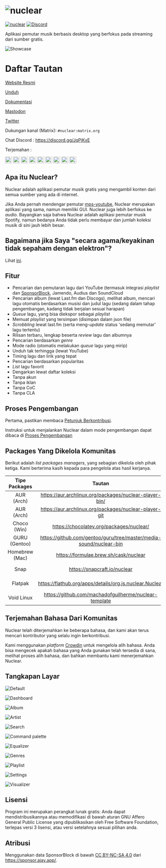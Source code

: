 # ![nuclear](https://i.imgur.com/oT1006i.png) 
[![nuclear](https://snapcraft.io//nuclear/badge.svg)](https://snapcraft.io/nuclear) [![Discord](https://img.shields.io/badge/Discord-7289DA?style=for-the-badge&logo=discord&logoColor=white)](https://discord.gg/JqPjKxE)

Aplikasi pemutar musik berbasis desktop yang berfokus pada streaming dari sumber gratis.

![Showcase](https://i.imgur.com/8qHu66J.png)

# Daftar Tautan

[Website Resmi](https://nuclearplayer.com)

[Unduh](https://github.com/nukeop/nuclear/releases)

[Dokumentasi](https://nukeop.gitbook.io/nuclear/)

[Mastodon](https://fosstodon.org/@nuclearplayer)

[Twitter](https://twitter.com/nuclear_player)

Dukungan kanal (Matrix): `#nuclear:matrix.org`

Chat Discord : https://discord.gg/JqPjKxE

Terjemahan : 

<kbd>[<img title="Deutsch" alt="Deutsch" src="https://cdn.statically.io/gh/hjnilsson/country-flags/master/svg/de.svg" width="22">](docs/README-de.md)</kbd>
<kbd>[<img title="Português" alt="Português" src="https://cdn.statically.io/gh/hjnilsson/country-flags/master/svg/br.svg" width="22">](docs/README-ptbr.md)</kbd>
<kbd>[<img title="Svenska" alt="Svenska" src="https://cdn.statically.io/gh/hjnilsson/country-flags/master/svg/se.svg" width="22">](docs/README-se.md)</kbd>
<kbd>[<img title="English" alt="English" src="https://cdn.statically.io/gh/hjnilsson/country-flags/master/svg/us.svg" width="22">](README.md)</kbd>
<kbd>[<img title="Hebrew" alt="Hebrew" src="https://cdn.statically.io/gh/hjnilsson/country-flags/master/svg/il.svg" width="22">](docs/README-he.md)</kbd>
<kbd>[<img title="Italiano" alt="Italiano" src="https://cdn.statically.io/gh/hjnilsson/country-flags/master/svg/it.svg" width="22">](docs/README-it.md)</kbd>
<kbd>[<img title="Türkçe" alt="Türkçe" src="https://cdn.statically.io/gh/hjnilsson/country-flags/master/svg/tr.svg" width="22">](docs/README-tr.md)</kbd>
<kbd>[<img title="Español" alt="Español" src="https://cdn.statically.io/gh/hjnilsson/country-flags/master/svg/es.svg" width="22">](docs/README-es.md)</kbd>
<kbd>[<img title="Français" alt="Français" src="https://cdn.statically.io/gh/hjnilsson/country-flags/master/svg/fr.svg" width="22">](docs/README-fr.md)</kbd>

## Apa itu Nuclear?
Nuclear adalah aplikasi pemutar musik gratis yang mengambil konten dari semua sumber yang ada di internet.

Jika Anda pernah mendengar pemutar [mps-youtube](https://github.com/mps-youtube/mps-youtube), Nuclear merupakan aplikasi yang sama, namun memiliki GUI.
Nuclear juga lebih berfokus ke _audio_. Bayangkan saja bahwa Nuclear adalah aplikasi pemutar musik Spotify, namun bedanya Anda tidak perlu membayar dan jumlah koleksi musik di sini jauh lebih besar.

## Bagaimana jika Saya "secara agama/keyakinan tidak sepaham dengan elektron"?
Lihat [ini](docs/electron.md).

## Fitur

- Pencarian dan pemutaran lagu dari YouTube (termasuk integrasi _playlist_ dan [SponsorBlock](https://sponsor.ajay.app/), Jamendo, Audius dan SoundCloud
- Pencarian album (lewat Last.fm dan Discogs), melihat album, mencari lagu otomatis berdasarkan musisi dan judul lagu (sedang dalam tahap pengembangan, kadang tidak berjalan sesuai harapan)
- _Queue_ lagu, yang bisa diekspor sebagai _playlist_
- Memuat _playlist_ yang tersimpan (disimpan dalam json file)
- _Scrobbling_ lewat last.fm (serta meng-_update_ status 'sedang memutar' lagu tertentu)
- Rilisan terbaru, lengkap beserta _review_ lagu dan albumnya
- Pencarian berdasarkan _genre_
- Mode radio (otomatis melakukan _queue_ lagu yang mirip)
- Unduh tak terhingga (lewat YouTube)
- Timing lagu dan lirik yang tepat
- Pencarian berdasarkan popularitas
- _List_ lagu favorit
- Dengarkan lewat daftar koleksi
- Tanpa akun
- Tanpa iklan
- Tanpa CoC
- Tanpa CLA

## Proses Pengembangan

Pertama, pastikan membaca [Petunjuk Berkontribusi](https://nukeop.gitbook.io/nuclear/contributing/contribution-guidelines).

Instruksi untuk menjalankan Nuclear dalam mode pengembangan dapat dibaca di [Proses Pengembangan](https://nukeop.gitbook.io/nuclear/developer-resources/development-process)

## Packages Yang Dikelola Komunitas

Berikut adalah _list packages managers_, yang sebagian dikelola oleh pihak ketiga. Kami berterima kasih kepada para pengelola atas hasil kerjanya.

| Tipe Packages   | Tautan                                                               | Pengelola                                   | Metode Instalasi                           |
|:--------------:|:------------------------------------------------------------------:|:--------------------------------------------:|:---------------------------------------------:|
| AUR (Arch)     | https://aur.archlinux.org/packages/nuclear-player-bin/             | [nukeop](https://github.com/nukeop)          | yay -s nuclear-player-bin                     |
| AUR (Arch)     | https://aur.archlinux.org/packages/nuclear-player-git              | [nukeop](https://github.com/nukeop)          | yay -s nuclear-player-git                     |
| Choco (Win)    | https://chocolatey.org/packages/nuclear/                           | [JourneyOver](https://github.com/JourneyOver)| choco install nuclear                         |
| GURU (Gentoo)  | https://github.com/gentoo/guru/tree/master/media-sound/nuclear-bin | Orphaned    | emerge nuclear-bin                            |
| Homebrew (Mac) | https://formulae.brew.sh/cask/nuclear                              | Homebrew                                     | brew install --cask nuclear                   |
| Snap           | https://snapcraft.io/nuclear                                       | [nukeop](https://github.com/nukeop)          | sudo snap install nuclear                     |
| Flatpak        | https://flathub.org/apps/details/org.js.nuclear.Nuclear            | [nukeop](https://github.com/nukeop)          | flatpak install flathub org.js.nuclear.Nuclear|
| Void Linux     | https://github.com/machadofguilherme/nuclear-template              | [machadofguilherme](https://github.com/machadofguilherme) | Lihat readme

## Terjemahan Bahasa Dari Komunitas
Nuclear telah diterjemahkan ke beberapa bahasa, dan kami akan terus mencari kontributor yang selalu ingin berkontribusi.

Kami menggunakan _platform_ [Crowdin](https://crowdin.com/project/nuclear) untuk mengelola alih bahasa. Anda bisa mengecek apakah bahasa yang Anda gunakan telah tersedia di sana, melihat proses alih bahasa, dan bahkan membantu kami menerjemahkan Nuclear.

## Tangkapan Layar

![Default](../screenshots/screenshot_default.jpg)

![Dashboard](../screenshots/screenshot_dashboard.jpg)

![Album](../screenshots/screenshot_album.jpg)

![Artist](../screenshots/screenshot_artist.jpg)

![Search](../screenshots/screenshot_search.jpg)

![Command palette](../screenshots/screenshot_command_palette.jpg)

![Equalizer](../screenshots/screenshot_equalizer.jpg)

![Genres](../screenshots/screenshot_genres.jpg)

![Playlist](../screenshots/screenshot_playlist.jpg)

![Settings](../screenshots/screenshot_settings.jpg)

![Visualizer](../screenshots/screenshot_visualizer.jpg)

## Lisensi

Program ini merupakan perangkat lunak gratis: Anda dapat mendistribusikannya atau memodifikasi di bawah aturan GNU Affero General Public License yang dipublikasikan oleh Free Software Foundation, terlepas versi 3 lisensi, atau versi setelahnya sesuai pilihan anda.

## Atribusi
Menggunakan data SponsorBlock di bawah [CC BY-NC-SA 4.0](https://creativecommons.org/licenses/by-nc-sa/4.0/) dari https://sponsor.ajay.app/.
